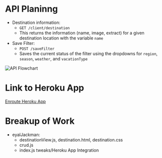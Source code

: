 # API Planinng

- Destination information:
  - `GET /client/destination`
  - This returns the information (name, image, extract) for a given destination location with the variable `name`
- Save Filter:
  - `POST /saveFilter`
  - Saves the current status of the filter using the dropdowns for `region`, `season`, `weather`, and `vacationType`

![API Flowchart](https://i.imgur.com/lYQwD6Y.jpg)

# Link to Heroku App

[Enroute Heroku App](https://cs326-enroute-30.herokuapp.com/)

# Breakup of Work

- eyalJackman:
  - destinationView.js, destination.html, destination.css
  - crud.js
  - index.js tweaks/Heroku App Integration
